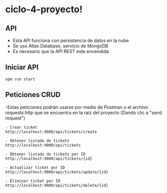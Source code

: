 # ciclo-4-proyecto!

## API

- Esta API funciona con persistencia de datos en la nube
- Se uso Atlas Database, servicio de MongoDB
- Es necesario que la API REST este encendida

## Iniciar API

    npm run start

## Peticiones CRUD

-Estas peticiones podrán usarse por medio de Postman o el archivo requests.http que se encuentra en la raiz del proyecto (Dando clic a "send request")

    - Crear ticket
    http://localhost:9000/api/tickets/create

    - Obtener listado de tickets
    http://localhost:9000/api/tickets 

    - Obtener listado de tickets por ID 
    http://localhost:9000/api/tickets/{id}

    - Actualizar ticket por ID 
    http://localhost:9000/api/tickets/update/{id}

    - Eliminar ticket por ID 
    http://localhost:9000/api/tickets/delete/{id}

